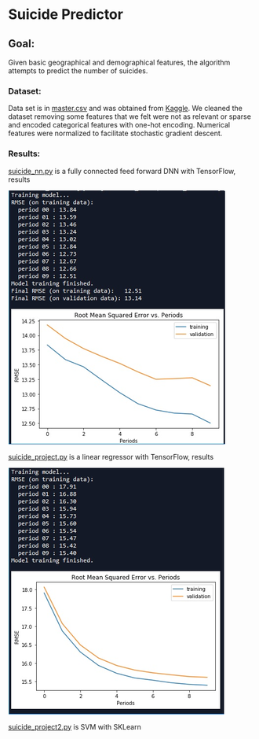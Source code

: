# Suicide Predictor

## Goal:  

Given basic geographical and demographical features, the algorithm attempts to predict the number of suicides.

### Dataset: 
Data set is in [master.csv](https://github.com/timlai4/suicide_project/blob/master/master.csv) and was obtained from [Kaggle]( https://www.kaggle.com/russellyates88/suicide-rates-overview-1985-to-2016). We cleaned the dataset removing some features that we felt were not as relevant or sparse and encoded categorical features with one-hot encoding. Numerical features were normalized to facilitate stochastic gradient descent. 

### Results: 
[suicide_nn.py](https://github.com/timlai4/suicide_project/blob/master/suicide_nn.py) is a fully connected feed forward DNN with TensorFlow, results

![](results.jpg?raw=true)


[suicide_project.py](https://github.com/timlai4/suicide_project/blob/master/suicide_project.py) is a linear regressor with TensorFlow, results 

![](results2.jpg?raw=true)

[suicide_project2.py](https://github.com/timlai4/suicide_project/blob/master/suicide_project2.py) is SVM with SKLearn

